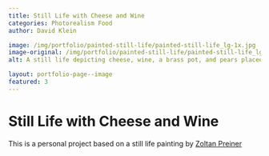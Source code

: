 ```yaml
---
title: Still Life with Cheese and Wine
categories: Photorealism Food
author: David Klein

image: /img/portfolio/painted-still-life/painted-still-life_lg-1x.jpg
image-original: /img/portfolio/painted-still-life/painted-still-life_lg-1x.jpg
alt: A still life depicting cheese, wine, a brass pot, and pears placed on a rustic wooden table

layout: portfolio-page--image
featured: 3
---
```


# Still Life with Cheese and Wine
This is a personal project based on a still life painting by [Zoltan Preiner](http://www.westminstergallery.co/zoltan-preiner/)